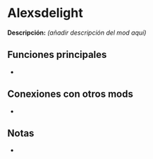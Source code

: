 # Alexsdelight

**Descripción:** *(añadir descripción del mod aquí)*

## Funciones principales
- 

## Conexiones con otros mods
- 

## Notas
- 
